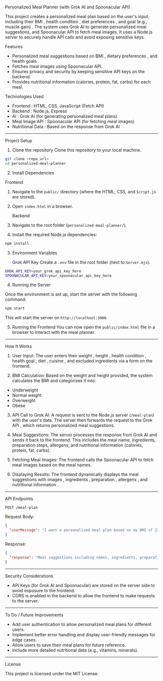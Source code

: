 Personalized Meal Planner  (with Grok AI and Spoonacular API)

This project creates a personalized meal plan based on the user's input, including their  BMI ,  health condition ,  diet preferences , and  goal (e.g., muscle gain) . The system uses  Grok AI  to generate personalized meal suggestions, and  Spoonacular API  to fetch meal images. It uses a  Node.js server  to securely handle API calls and avoid exposing sensitive keys.

Features 
- Personalized meal suggestions based on  BMI ,  dietary preferences , and  health goals .
- Fetches  meal images  using Spoonacular API.
- Ensures  privacy and security  by keeping sensitive API keys on the backend.
- Provides  nutritional information  (calories, protein, fat, carbs) for each meal.

Technologies Used 
-  Frontend : HTML, CSS, JavaScript (Fetch API)
-  Backend : Node.js, Express
-  AI : Grok AI (for generating personalized meal plans)
-  Meal Image API : Spoonacular API (for fetching meal images)
-  Nutritional Data : Based on the response from Grok AI

---

Project Setup 

 1. Clone the repository 
Clone this repository to your local machine.

```bash
git clone <repo_url>
cd personalized-meal-planner
```

 2. Install Dependencies 

   Frontend
1. Navigate to the `public/` directory (where the HTML, CSS, and `Script.js` are stored).
2. Open `index.html` in a browser.

   Backend
1. Navigate to the root folder (`personalized-meal-planner/`).
2. Install the required Node.js dependencies:

```bash
npm install
```

3. Environment Variables 

   Grok API Key
Create a `.env` file in the root folder (next to `Server.mjs`).

```bash
GROK_API_KEY=your_grok_api_key_here
SPOONACULAR_API_KEY=your_spoonacular_api_key_here
```

4. Running the Server 

Once the environment is set up, start the server with the following command:

```bash
npm start
```

This will start the server on `http://localhost:3000`.

 5. Running the Frontend 
You can now open the `public/index.html` file in a browser to interact with the meal planner.

---

   How It Works 

1.  User Input: 
   The user enters their  weight ,  height ,  health condition ,  health goal ,  diet ,  cuisine , and  excluded ingredients  via a form on the frontend.

2.  BMI Calculation: 
   Based on the  weight  and  height  provided, the system calculates the  BMI  and categorizes it into:
   - Underweight
   - Normal weight
   - Overweight
   - Obese

3.  API Call to Grok AI: 
   A request is sent to the  Node.js server  (`/meal-plan`) with the user's data. The server then forwards the request to the  Grok API , which returns personalized meal suggestions.

4.  Meal Suggestions: 
   The server processes the response from Grok AI and sends it back to the frontend. This includes the meal name, ingredients, preparation steps, allergens, and nutritional information (calories, protein, fat, carbs).

5.  Fetching Meal Images: 
   The frontend calls the  Spoonacular API  to fetch meal images based on the meal names.

6.  Displaying Results: 
   The frontend dynamically displays the meal suggestions with  images ,  ingredients ,  preparation ,  allergens , and  nutritional information .

---

   API Endpoints 

    POST /meal-plan 

 Request Body: 
```json
{
  "userMessage": "I want a personalized meal plan based on my BMI of 23.5, health condition of diabetes, and goal of muscle gain. Exclude nuts and dairy."
}
```

 Response: 
```json
{
  "response": "Meal suggestions including names, ingredients, preparation steps, allergens, and nutritional information."
}
```

---

   Security Considerations 
-  API Keys  (for Grok AI and Spoonacular) are  stored on the server  side to avoid exposure to the frontend.
-  CORS  is enabled in the backend to allow the frontend to make requests to the server.

---

   To Do / Future Improvements 
- Add  user authentication  to allow personalized meal plans for different users.
- Implement  better error handling  and display user-friendly messages for edge cases.
- Allow users to  save  their meal plans for future reference.
- Include  more detailed nutritional data  (e.g., vitamins, minerals).
  
---

   License 

This project is licensed under the MIT License.
